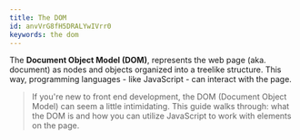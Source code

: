 ```yaml
---
title: The DOM
id: anvVrG8fH5DRALYwIVrr0
keywords: the dom
---
```


The **Document Object Model (DOM)**, represents the web page (aka. document) as nodes and objects organized into a treelike structure. This way, programming languages - like JavaScript - can interact with the page.

<link-bookmark href="https://www.youtube.com/watch?v=2Tld4yyN_tw&feature=youtu.be" title="Easy Way to Understand How the DOM Works">

> If you're new to front end development, the DOM (Document Object Model) can seem a little intimidating. This guide walks through: what the DOM is and how you can utilize JavaScript to work with elements on the page.

</link-bookmark>
